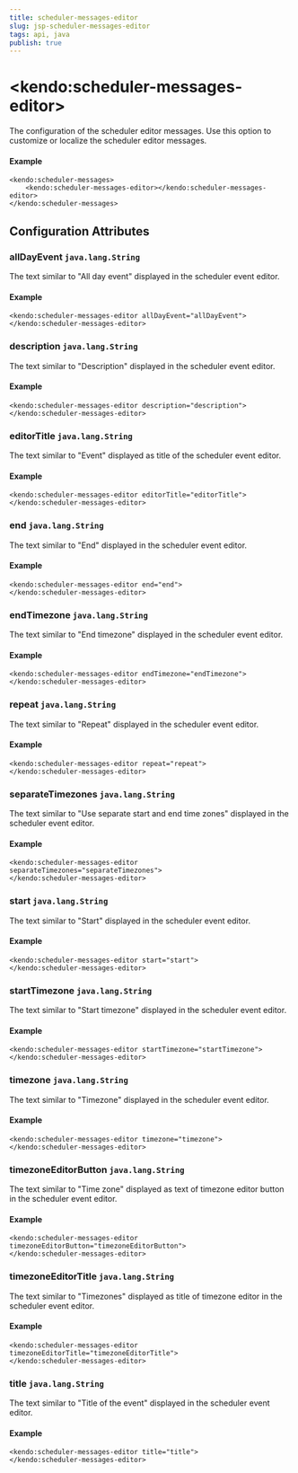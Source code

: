 ```yaml
---
title: scheduler-messages-editor
slug: jsp-scheduler-messages-editor
tags: api, java
publish: true
---
```


# \<kendo:scheduler-messages-editor\>

The configuration of the scheduler editor messages. Use this option to customize or localize the scheduler editor messages.

#### Example
    <kendo:scheduler-messages>
        <kendo:scheduler-messages-editor></kendo:scheduler-messages-editor>
    </kendo:scheduler-messages>

## Configuration Attributes

### allDayEvent `java.lang.String`

The text similar to "All day event" displayed in the scheduler event editor.

#### Example
    <kendo:scheduler-messages-editor allDayEvent="allDayEvent">
    </kendo:scheduler-messages-editor>

### description `java.lang.String`

The text similar to "Description" displayed in the scheduler event editor.

#### Example
    <kendo:scheduler-messages-editor description="description">
    </kendo:scheduler-messages-editor>

### editorTitle `java.lang.String`

The text similar to "Event" displayed as title of the scheduler event editor.

#### Example
    <kendo:scheduler-messages-editor editorTitle="editorTitle">
    </kendo:scheduler-messages-editor>

### end `java.lang.String`

The text similar to "End" displayed in the scheduler event editor.

#### Example
    <kendo:scheduler-messages-editor end="end">
    </kendo:scheduler-messages-editor>

### endTimezone `java.lang.String`

The text similar to "End timezone" displayed in the scheduler event editor.

#### Example
    <kendo:scheduler-messages-editor endTimezone="endTimezone">
    </kendo:scheduler-messages-editor>

### repeat `java.lang.String`

The text similar to "Repeat" displayed in the scheduler event editor.

#### Example
    <kendo:scheduler-messages-editor repeat="repeat">
    </kendo:scheduler-messages-editor>

### separateTimezones `java.lang.String`

The text similar to "Use separate start and end time zones" displayed in the scheduler event editor.

#### Example
    <kendo:scheduler-messages-editor separateTimezones="separateTimezones">
    </kendo:scheduler-messages-editor>

### start `java.lang.String`

The text similar to "Start" displayed in the scheduler event editor.

#### Example
    <kendo:scheduler-messages-editor start="start">
    </kendo:scheduler-messages-editor>

### startTimezone `java.lang.String`

The text similar to "Start timezone" displayed in the scheduler event editor.

#### Example
    <kendo:scheduler-messages-editor startTimezone="startTimezone">
    </kendo:scheduler-messages-editor>

### timezone `java.lang.String`

The text similar to "Timezone" displayed in the scheduler event editor.

#### Example
    <kendo:scheduler-messages-editor timezone="timezone">
    </kendo:scheduler-messages-editor>

### timezoneEditorButton `java.lang.String`

The text similar to "Time zone" displayed as text of timezone editor button in the scheduler event editor.

#### Example
    <kendo:scheduler-messages-editor timezoneEditorButton="timezoneEditorButton">
    </kendo:scheduler-messages-editor>

### timezoneEditorTitle `java.lang.String`

The text similar to "Timezones" displayed as title of timezone editor in the scheduler event editor.

#### Example
    <kendo:scheduler-messages-editor timezoneEditorTitle="timezoneEditorTitle">
    </kendo:scheduler-messages-editor>

### title `java.lang.String`

The text similar to "Title of the event" displayed in the scheduler event editor.

#### Example
    <kendo:scheduler-messages-editor title="title">
    </kendo:scheduler-messages-editor>

